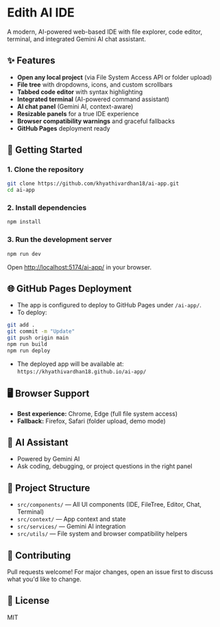 # Edith AI IDE

A modern, AI-powered web-based IDE with file explorer, code editor, terminal, and integrated Gemini AI chat assistant.

## ✨ Features
- **Open any local project** (via File System Access API or folder upload)
- **File tree** with dropdowns, icons, and custom scrollbars
- **Tabbed code editor** with syntax highlighting
- **Integrated terminal** (AI-powered command assistant)
- **AI chat panel** (Gemini AI, context-aware)
- **Resizable panels** for a true IDE experience
- **Browser compatibility warnings** and graceful fallbacks
- **GitHub Pages** deployment ready

## 🚀 Getting Started

### 1. Clone the repository
```bash
git clone https://github.com/khyathivardhan18/ai-app.git
cd ai-app
```

### 2. Install dependencies
```bash
npm install
```

### 3. Run the development server
```bash
npm run dev
```

Open [http://localhost:5174/ai-app/](http://localhost:5174/ai-app/) in your browser.

## 🌐 GitHub Pages Deployment
- The app is configured to deploy to GitHub Pages under `/ai-app/`.
- To deploy:
```bash
git add .
git commit -m "Update"
git push origin main
npm run build
npm run deploy
```
- The deployed app will be available at: `https://khyathivardhan18.github.io/ai-app/`

## 🖥️ Browser Support
- **Best experience:** Chrome, Edge (full file system access)
- **Fallback:** Firefox, Safari (folder upload, demo mode)

## 🤖 AI Assistant
- Powered by Gemini AI
- Ask coding, debugging, or project questions in the right panel

## 📂 Project Structure
- `src/components/` — All UI components (IDE, FileTree, Editor, Chat, Terminal)
- `src/context/` — App context and state
- `src/services/` — Gemini AI integration
- `src/utils/` — File system and browser compatibility helpers

## 🙌 Contributing
Pull requests welcome! For major changes, open an issue first to discuss what you'd like to change.

## 📄 License
MIT

